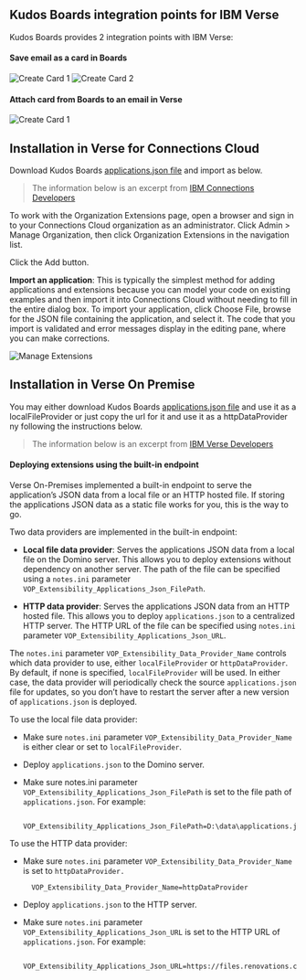 ## Kudos Boards integration points for IBM Verse

Kudos Boards provides 2 integration points with IBM Verse:

#### Save email as a card in Boards

![Create Card 1](/assets/connections/verse-create-card1.png)
![Create Card 2](/assets/connections/verse-create-card2.png)

#### Attach card from Boards to an email in Verse

![Create Card 1](/assets/connections/verse-attach-card.png)

## Installation in Verse for Connections Cloud

Download Kudos Boards [applications.json file](https://kudosboards.com/widgets/verse/applications.json) and import as below.

> The information below is an excerpt from
> [IBM Connections Developers](https://www-10.lotus.com/ldd/appdevwiki.nsf/xpDocViewer.xsp?lookupName=Dev+Guide+topics#action=openDocument&res_title=Managing_applications_for_Verse_or_the_Top_Navigation_Bar&content=sdkcontent)

To work with the Organization Extensions page, open a browser and sign in to your Connections Cloud organization as an administrator. Click Admin > Manage Organization, then click Organization Extensions in the navigation list. 

Click the Add button.

__Import an application__: This is typically the simplest method for adding applications and extensions because you can model your code on existing examples and then import it into Connections Cloud without needing to fill in the entire dialog box. To import your application, click Choose File, browse for the JSON file containing the application, and select it. The code that you import is validated and error messages display in the editing pane, where you can make corrections.

  ![Manage Extensions](/assets/connections/verse-cloud-extension.png)

## Installation in Verse On Premise

You may either download Kudos Boards [applications.json file](https://kudosboards.com/widgets/verse/applications.json) and use it as a localFileProvider or just copy the url for it and use it as a httpDataProvider ny following the instructions below.

> The information below is an excerpt from
> [IBM Verse Developers](https://ibmverse.github.io/verse-developer/developers/#registering-an-application-in-ibm-verse)

#### Deploying extensions using the built-in endpoint
Verse On-Premises implemented a built-in endpoint to serve the application’s JSON data from a local file or an HTTP hosted file. If storing the applications JSON data as a static file works for you, this is the way to go.

Two data providers are implemented in the built-in endpoint:

- __Local file data provider__: Serves the applications JSON data from a local file on the Domino server. This allows you to deploy extensions without dependency on another server. The path of the file can be specified using a `notes.ini` parameter `VOP_Extensibility_Applications_Json_FilePath`.

- __HTTP data provider__: Serves the applications JSON data from an HTTP hosted file. This allows you to deploy `applications.json` to a centralized HTTP server. The HTTP URL of the file can be specified using `notes.ini` parameter `VOP_Extensibility_Applications_Json_URL`.

The `notes.ini` parameter `VOP_Extensibility_Data_Provider_Name` controls which data provider to use, either `localFileProvider` or `httpDataProvider`. By default, if none is specified, `localFileProvider` will be used. In either case, the data provider will periodically check the source `applications.json` file for updates, so you don’t have to restart the server after a new version of `applications.json` is deployed.

To use the local file data provider:

- Make sure `notes.ini` parameter `VOP_Extensibility_Data_Provider_Name` is either clear or set to `localFileProvider`.

- Deploy `applications.json` to the Domino server.

- Make sure notes.ini parameter `VOP_Extensibility_Applications_Json_FilePath` is set to the file path of `applications.json`. For example:

        VOP_Extensibility_Applications_Json_FilePath=D:\data\applications.json

To use the HTTP data provider:

- Make sure `notes.ini` parameter `VOP_Extensibility_Data_Provider_Name` is set to `httpDataProvider.`

        VOP_Extensibility_Data_Provider_Name=httpDataProvider

- Deploy `applications.json` to the HTTP server.

- Make sure `notes.ini` parameter `VOP_Extensibility_Applications_Json_URL` is set to the HTTP URL of `applications.json`. For example:

        VOP_Extensibility_Applications_Json_URL=https://files.renovations.com/vop/applications.json
